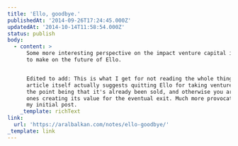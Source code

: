 ```yaml
---
title: 'Ello, goodbye.'
publishedAt: '2014-09-26T17:24:45.000Z'
updatedAt: '2014-10-14T11:58:54.000Z'
status: publish
body:
  - content: >
      Some more interesting perspective on the impact venture capital is going
      to make on the future of Ello.


      Edited to add: This is what I get for not reading the whole thing. The
      article itself actually suggests quitting Ello for taking venture capital,
      the point being that it's already been sold, and otherwise you are the
      ones creating its value for the eventual exit. Much more provocative than
      my initial post.
    _template: richText
link:
  url: 'https://aralbalkan.com/notes/ello-goodbye/'
_template: link
---
```


